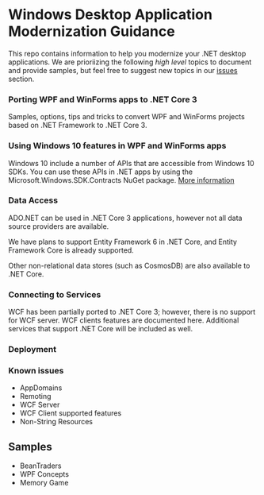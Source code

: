 # Windows Desktop Application Modernization Guidance

This repo contains information to help you modernize your .NET desktop applications. We are prioriizing the following *high level* topics to document and provide samples, but feel free to suggest new topics in our [issues](https://github.com/dotnet/windows-desktop/issues) section.

### Porting WPF and WinForms apps to .NET Core 3

Samples, options, tips and tricks to convert WPF and WinForms projects based on .NET Framework to .NET Core 3.

### Using Windows 10 features in WPF and WinForms apps

Windows 10 include a number of APIs that are accessible from Windows 10 SDKs. You can use these APIs in .NET apps by using the Microsoft.Windows.SDK.Contracts NuGet package. [More information](/docs/win10apis/README.md) 

### Data Access

ADO.NET can be used in .NET Core 3 applications, however not all data source providers are available. 

We have plans to support Entity Framework 6 in .NET Core, and Entity Framework Core is already supported.

Other non-relational data stores (such as CosmosDB) are also available to .NET Core.

### Connecting to Services

WCF has been partially ported to .NET Core 3; however, there is no support for WCF server. WCF clients features are documented here. Additional services that support .NET Core will be included as well.

### Deployment


### Known issues

- AppDomains
- Remoting
- WCF Server
- WCF Client supported features
- Non-String Resources


## Samples

- BeanTraders
- WPF Concepts
- Memory Game
